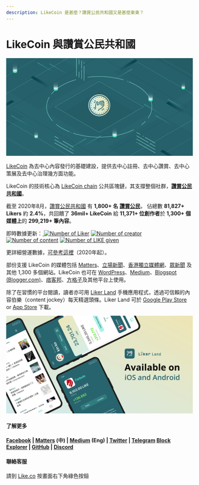 ```yaml
---
description: LikeCoin 是甚麼？讚賞公民共和國又是甚麼東東？
---
```


# LikeCoin 與讚賞公民共和國

![](.gitbook/assets/likecoin_presskit_likecoin_asset_likecoinfeature.png)

[LikeCoin](https://like.co/) 為去中心內容發行的基礎建設，提供去中心註冊、去中心讚賞、去中心策展及去中心治理幾方面功能。

LikeCoin 的技術核心為 [LikeCoin chain](https://likecoin.bigdipper.live/) 公共區塊鏈，其支撐整個社群，[**讚賞公民共和國**](https://like.co/in/getapp)。‌

截至 2020年8月，[讚賞公民共和國](https://like.co/in/getapp) 有 **1,800+ 名** [**讚賞公民**](https://liker.land/civic)， 佔總數 **81,827+ Likers** 約 **2.4%**，共回饋了 **36mil+ LikeCoin** 給 **11,371+ 位創作者**於 **1,300+ 個媒體上**的 **299,219+ 筆內容**。‌

即時數據更新：[ ![Number of Liker](https://static.like.co/badge/stats/liker.svg)](https://like.co/) [![Number of creator](https://static.like.co/badge/stats/creator.svg)](https://like.co/) [![Number of content](https://static.like.co/badge/stats/content.svg)](https://like.co/) [![Number of LIKE given](https://static.like.co/badge/stats/LIKE.svg)](https://like.co/)

更詳細營運數據，[可參考這裡](https://datastudio.google.com/u/0/reporting/e6168171-b61d-4871-b39f-7b6308f2facc/page/qgR)（2020年起）。

部份支援 LikeCoin 的媒體包括 [Matters](https://matters.news/)、[立場新聞](https://www.thestandnews.com/)、[香港獨立媒體網](https://www.inmediahk.net/)、[眾新聞](https://www.hkcnews.com/) 及其他 1,300 多個網站。LikeCoin 也可在 [WordPress](https://zh-hk.wordpress.org/plugins/likecoin/)、[Medium](https://medium.com/)、[Blogspot \(Blogger.com\)](https://www.blogger.com/)、[痞客邦](https://appmarket.pixnet.tw/#!/addon/1331)、[方格子](https://vocus.cc/)及其他平台上使用。‌

除了在習慣的平台閱讀，讀者亦可用 [Liker Land](https://like.co/in/getapp) 手機應用程式，透過可信賴的內容伯樂（content jockey）每天精選頭條。Liker Land 可於 [Google Play Store](https://play.google.com/store/apps/details?id=com.oice&hl=en) or [App Store](https://apps.apple.com/hk/app/liker-land/id1248232355) 下載。 

![](.gitbook/assets/likecoin_ad72_appstore_og_ios_android.png)

#### 了解更多

#### [Facebook](https://www.facebook.com/Liker.Land/) \| [Matters](https://matters.news/tags/VGFnOjgwOTQ) \(中\) \| [Medium](https://medium.com/likecoin) \(Eng\) \| [Twitter](https://twitter.com/likecoin) \| [Telegram](https://t.me/likecoin) [Block Explorer](https://likecoin.bigdipper.live/) \| [GitHub](https://github.com/likecoin) \| [Discord](https://discord.gg/B23rueS)

#### 聯絡客服

請到 [Like.co](https://like.co/) 按畫面右下角綠色按鈕


